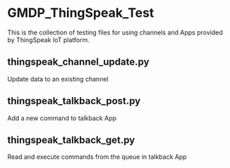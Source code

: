 # GMDP_ThingSpeak_Test

This is the collection of testing files for using channels and Apps provided by ThingSpeak IoT platform.

## thingspeak_channel_update.py
Update data to an existing channel

## thingspeak_talkback_post.py
Add a new command to talkback App

## thingspeak_talkback_get.py
Read and execute commands from the queue in talkback App


